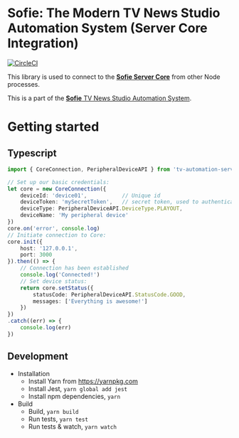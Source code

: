 # Sofie: The Modern TV News Studio Automation System (Server Core Integration)
[![CircleCI](https://circleci.com/gh/nrkno/tv-automation-server-core-integration.svg?style=svg)](https://circleci.com/gh/nrkno/tv-automation-server-core-integration)

This library is used to connect to the [**Sofie Server Core**](https://github.com/nrkno/tv-automation-server-core) from other Node processes.

This is a part of the [**Sofie** TV News Studio Automation System](https://github.com/nrkno/Sofie-TV-automation/).

# Getting started

## Typescript
```typescript
import { CoreConnection, PeripheralDeviceAPI } from 'tv-automation-server-core-integration'

// Set up our basic credentials:
let core = new CoreConnection({
	deviceId: 'device01', 			// Unique id
	deviceToken: 'mySecretToken',	// secret token, used to authenticate this device
	deviceType: PeripheralDeviceAPI.DeviceType.PLAYOUT,
	deviceName: 'My peripheral device'
})
core.on('error', console.log)
// Initiate connection to Core:
core.init({
	host: '127.0.0.1',
	port: 3000
}).then(() => {
	// Connection has been established
	console.log('Connected!')
	// Set device status:
	return core.setStatus({
		statusCode: PeripheralDeviceAPI.StatusCode.GOOD,
		messages: ['Everything is awesome!']
	})
})
.catch((err) => {
	console.log(err)
})
```

## Development
* Installation
  * Install Yarn from https://yarnpkg.com
  * Install Jest, `yarn global add jest`
  * Install npm dependencies, `yarn`
* Build
  * Build, `yarn build`
  * Run tests, `yarn test`
  * Run tests & watch, `yarn watch`
